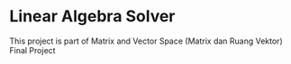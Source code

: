 # Linear Algebra Solver

This project is part of Matrix and Vector Space (Matrix dan Ruang Vektor) Final Project
